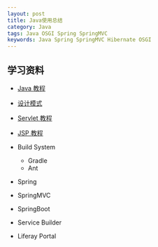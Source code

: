 ```yaml
---
layout: post
title: Java使用总结
category: Java
tags: Java OSGI Spring SpringMVC
keywords: Java Spring SpringMVC Hibernate OSGI
---
```


## 学习资料
* [Java 教程](http://www.runoob.com/java/java-tutorial.html)
* [设计模式](http://www.runoob.com/design-pattern/design-pattern-tutorial.html)
* [Servlet 教程](http://www.runoob.com/servlet/servlet-tutorial.html)
* [JSP 教程](http://www.runoob.com/jsp/jsp-tutorial.html)

* Build System
    * Gradle
    * Ant

* Spring
* SpringMVC
* SpringBoot
* Service Builder
* Liferay Portal